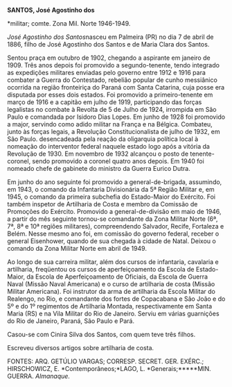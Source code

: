 **SANTOS, José Agostinho dos**

\*militar; comte. Zona Mil. Norte 1946-1949.

*José Agostinho dos Santos*nasceu em Palmeira (PR) no dia 7 de abril de
1886, filho de José Agostinho dos Santos e de Maria Clara dos Santos.

Sentou praça em outubro de 1902, chegando a aspirante em janeiro de
1909. Três anos depois foi promovido a segundo-tenente, tendo integrado
as expedições militares enviadas pelo governo entre 1912 e 1916 para
combater a Guerra do Contestado, rebelião popular de cunho messiânico
ocorrida na região fronteiriça do Paraná com Santa Catarina, cuja posse
era disputada por esses dois estados. Foi promovido a primeiro-tenente
em março de 1916 e a capitão em julho de 1919, participando das forças
legalistas no combate à Revolta de 5 de Julho de 1924, irrompida em São
Paulo e comandada por Isidoro Dias Lopes. Em junho de 1928 foi promovido
a major, servindo como adido militar na França e na Bélgica. Combateu,
junto às forças legais, a Revolução Constitucionalista de julho de 1932,
em São Paulo. desencadeada pela reação da oligarquia política local à
nomeação do interventor federal naquele estado logo após a vitória da
Revolução de 1930. Em novembro de 1932 alcançou o posto de
tenente-coronel, sendo promovido a coronel quatro anos depois. Em 1940
foi nomeado chefe de gabinete do ministro da Guerra Eurico Dutra.

Em junho do ano seguinte foi promovido a general-de-brigada, assumindo,
em 1943, o comando da Infantaria Divisionária da 5ª Região Militar e, em
1945, o comando da primeira subchefia do Estado-Maior do Exército. Foi
também inspetor de Artilharia de Costa e membro da Comissão de Promoções
do Exército. Promovido a general-de-divisão em maio de 1946, a partir do
mês seguinte tornou-se comandante da Zona Militar Norte (6ª, 7ª, 8ª e
10ª regiões militares), compreendendo Salvador, Recife, Fortaleza e
Belém. Nesse mesmo ano foi, em comissão do governo federal, receber o
general Eisenhower, quando de sua chegada à cidade de Natal. Deixou o
comando da Zona Militar Norte em abril de 1949.

Ao longo de sua carreira militar, além dos cursos de infantaria,
cavalaria e artilharia, freqüentou os cursos de aperfeiçoamento da
Escola de Estado-Maior, da Escola de Aperfeiçoamento de Oficiais, da
Escola de Guerra Naval (Missão Naval Americana) e o curso de artilharia
de costa (Missão Militar Americana). Foi instrutor da arma de artilharia
da Escola Militar do Realengo, no Rio, e comandante dos fortes de
Copacabana e São João e do 5º e do 1º regimentos de Artilharia Montada,
respectivamente em Santa Maria (RS) e na Vila Militar do Rio de Janeiro.
Serviu em várias guarnições do Rio de Janeiro, Paraná, São Paulo e Pará.

Casou-se com Cinira Silva dos Santos, com quem teve três filhos.

Escreveu diversos artigos sobre artilharia de costa.

FONTES: ARQ. GETÚLIO VARGAS; CORRESP. SECRET. GER. EXÉRC.; HIRSCHOWICZ,
E. *Contemporâneos;*LAGO, L. *Generais;*****MIN. GUERRA. *Almanaque.*

 
